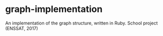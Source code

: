 # graph-implementation
An implementation of the graph structure, written in Ruby. School project (ENSSAT, 2017)
